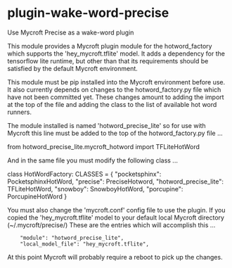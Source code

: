 # plugin-wake-word-precise
Use Mycroft Precise as a wake-word plugin

This module provides a Mycroft plugin module 
for the hotword_factory which supports the 
'hey_mycroft.tflite' model. It adds a dependency
for the tensorflow lite runtime, but other than
that its requirements should be satisfied by the
default Mycroft environment. 

This module must be pip installed into the 
Mycroft environment before use. It also currently
depends on changes to the hotword_factory.py file
which have not been committed yet. These changes
amount to adding the import at the top of the file
and adding the class to the list of available hot
word runners. 

The module installed is named 'hotword_precise_lite'
so for use with Mycroft this line must be added to the 
top of the hotword_factory.py file ...

from hotword_precise_lite.mycroft_hotword import TFLiteHotWord

And in the same file you must  modify the following class ...

class HotWordFactory:
    CLASSES = {
        "pocketsphinx": PocketsphinxHotWord,
        "precise": PreciseHotword,
        "hotword_precise_lite": TFLiteHotWord,
        "snowboy": SnowboyHotWord,
        "porcupine": PorcupineHotWord
    }


You must also change the 'mycroft.conf' config
file to use the plugin. If you copied the 
'hey_mycroft.tflite' model to your default local
Mycroft directory (~/.mycroft/precise/) These are 
the entries which will accomplish this ...

        "module": "hotword_precise_lite",
        "local_model_file": "hey_mycroft.tflite",

At this point Mycroft will probably require a 
reboot to pick up the changes.
